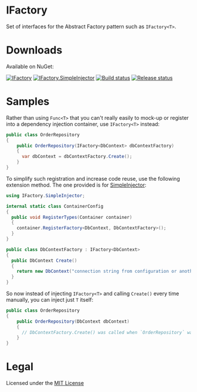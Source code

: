 IFactory
===

Set of interfaces for the Abstract Factory pattern such as `IFactory<T>`.

Downloads
===

Available on NuGet:

[![IFactory](https://img.shields.io/nuget/v/IFactory.svg)](https://www.nuget.org/packages/IFactory)
[![IFactory.SimpleInjector](https://img.shields.io/nuget/vpre/IFactory.SimpleInjector.svg)](https://www.nuget.org/packages/IFactory.SimpleInjector)
[![Build status](https://abatishchev.visualstudio.com/IFactory/_apis/build/status/IFactory-CI)](https://abatishchev.visualstudio.com/IFactory/_build/latest?definitionId=3)
[![Release status](https://abatishchev.vsrm.visualstudio.com/_apis/public/Release/badge/8b9e46ce-5cc8-4a91-abd2-051ce94d316c/1/1)](https://abatishchev.visualstudio.com/IFactory/_releases2?definitionId=1&_a=releases)

Samples
===

Rather than using `Func<T>` that you can't really easily to mock-up or register into a dependency injection container, use `IFactory<T>` instead:

```c#
public class OrderRepository
{
    public OrderRepository(IFactory<DbContext> dbContextFactory)
    {
      var dbContext = dbContextFactory.Create();
    }
}
```

To simplify such registration and increase code reuse, use the following extension method. The one provided is for [SimpleInjector](https://github.com/simpleinjector/SimpleInjector/):

```c#
using IFactory.SimpleInjector;

internal static class ContainerConfig
{
  public void RegisterTypes(Container container)
  {
    container.RegisterFactory<DbContext, DbContextFactory>();
  }
}

public class DbContextFactory : IFactory<DbContext>
{
  public DbContext Create()
  {
    return new DbContext("connection string from configuration or another dependency");
  }
}

```

So now instead of injecting `IFactory<T>` and calling `Create()` every time manually, you can inject just `T` itself:

```c#
public class OrderRepository
{
    public OrderRepository(DbContext dbContext)
    {
      // DbContextFactory.Create() was called when `OrderRepository` was instantiated
    }
}
```

Legal
===
Licensed under the  [MIT License](https://github.com/abatishchev/IFactory/blob/master/LICENSE)
